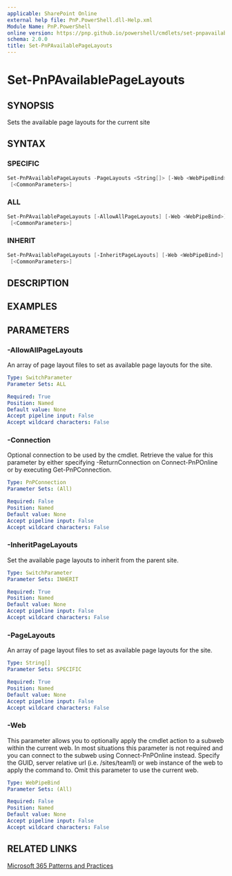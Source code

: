 ```yaml
---
applicable: SharePoint Online
external help file: PnP.PowerShell.dll-Help.xml
Module Name: PnP.PowerShell
online version: https://pnp.github.io/powershell/cmdlets/set-pnpavailablepagelayouts
schema: 2.0.0
title: Set-PnPAvailablePageLayouts
---
```


# Set-PnPAvailablePageLayouts

## SYNOPSIS
Sets the available page layouts for the current site

## SYNTAX

### SPECIFIC
```powershell
Set-PnPAvailablePageLayouts -PageLayouts <String[]> [-Web <WebPipeBind>] [-Connection <PnPConnection>]
 [<CommonParameters>]
```

### ALL
```powershell
Set-PnPAvailablePageLayouts [-AllowAllPageLayouts] [-Web <WebPipeBind>] [-Connection <PnPConnection>]
 [<CommonParameters>]
```

### INHERIT
```powershell
Set-PnPAvailablePageLayouts [-InheritPageLayouts] [-Web <WebPipeBind>] [-Connection <PnPConnection>]
 [<CommonParameters>]
```

## DESCRIPTION

## EXAMPLES

## PARAMETERS

### -AllowAllPageLayouts
An array of page layout files to set as available page layouts for the site.

```yaml
Type: SwitchParameter
Parameter Sets: ALL

Required: True
Position: Named
Default value: None
Accept pipeline input: False
Accept wildcard characters: False
```

### -Connection
Optional connection to be used by the cmdlet. Retrieve the value for this parameter by either specifying -ReturnConnection on Connect-PnPOnline or by executing Get-PnPConnection.

```yaml
Type: PnPConnection
Parameter Sets: (All)

Required: False
Position: Named
Default value: None
Accept pipeline input: False
Accept wildcard characters: False
```

### -InheritPageLayouts
Set the available page layouts to inherit from the parent site.

```yaml
Type: SwitchParameter
Parameter Sets: INHERIT

Required: True
Position: Named
Default value: None
Accept pipeline input: False
Accept wildcard characters: False
```

### -PageLayouts
An array of page layout files to set as available page layouts for the site.

```yaml
Type: String[]
Parameter Sets: SPECIFIC

Required: True
Position: Named
Default value: None
Accept pipeline input: False
Accept wildcard characters: False
```

### -Web
This parameter allows you to optionally apply the cmdlet action to a subweb within the current web. In most situations this parameter is not required and you can connect to the subweb using Connect-PnPOnline instead. Specify the GUID, server relative url (i.e. /sites/team1) or web instance of the web to apply the command to. Omit this parameter to use the current web.

```yaml
Type: WebPipeBind
Parameter Sets: (All)

Required: False
Position: Named
Default value: None
Accept pipeline input: False
Accept wildcard characters: False
```

## RELATED LINKS

[Microsoft 365 Patterns and Practices](https://aka.ms/m365pnp)